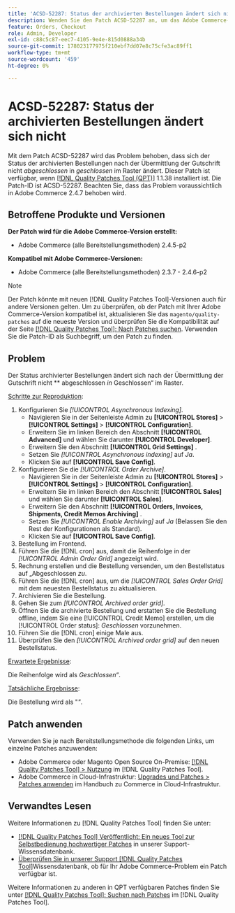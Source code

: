 ```yaml
---
title: 'ACSD-52287: Status der archivierten Bestellungen ändert sich nicht'
description: Wenden Sie den Patch ACSD-52287 an, um das Adobe Commerce-Problem zu beheben, bei dem sich der Status der archivierten Bestellungen nach der Übermittlung der Gutschrift nicht von „Abgeschlossen“ in „Geschlossen“ im Raster ändert.
feature: Orders, Checkout
role: Admin, Developer
exl-id: c88c5c87-eec7-4105-9e4e-815d0888a34b
source-git-commit: 178023177975f210ebf7dd07e8c75cfe3ac89ff1
workflow-type: tm+mt
source-wordcount: '459'
ht-degree: 0%

---
```


# ACSD-52287: Status der archivierten Bestellungen ändert sich nicht

Mit dem Patch ACSD-52287 wird das Problem behoben, dass sich der Status der archivierten Bestellungen nach der Übermittlung der Gutschrift nicht *abgeschlossen* in *geschlossen* im Raster ändert. Dieser Patch ist verfügbar, wenn [[!DNL Quality Patches Tool (QPT)]](/help/announcements/adobe-commerce-announcements/magento-quality-patches-released-new-tool-to-self-serve-quality-patches.md) 1.1.38 installiert ist. Die Patch-ID ist ACSD-52287. Beachten Sie, dass das Problem voraussichtlich in Adobe Commerce 2.4.7 behoben wird.

## Betroffene Produkte und Versionen

**Der Patch wird für die Adobe Commerce-Version erstellt:**

* Adobe Commerce (alle Bereitstellungsmethoden) 2.4.5-p2

**Kompatibel mit Adobe Commerce-Versionen:**

* Adobe Commerce (alle Bereitstellungsmethoden) 2.3.7 - 2.4.6-p2

>[!NOTE]
>
>Der Patch könnte mit neuen [!DNL Quality Patches Tool]-Versionen auch für andere Versionen gelten. Um zu überprüfen, ob der Patch mit Ihrer Adobe Commerce-Version kompatibel ist, aktualisieren Sie das `magento/quality-patches` auf die neueste Version und überprüfen Sie die Kompatibilität auf der Seite [[!DNL Quality Patches Tool]: Nach Patches suchen](https://experienceleague.adobe.com/tools/commerce-quality-patches/index.html). Verwenden Sie die Patch-ID als Suchbegriff, um den Patch zu finden.

## Problem

Der Status archivierter Bestellungen ändert sich nach der Übermittlung der Gutschrift nicht ** abgeschlossen *in* Geschlossen“ im Raster.

<u>Schritte zur Reproduktion</u>:

1. Konfigurieren Sie *[!UICONTROL Asynchronous Indexing]*.
   * Navigieren Sie in der Seitenleiste Admin zu **[!UICONTROL Stores]** > **[!UICONTROL Settings]** > **[!UICONTROL Configuration]**.
   * Erweitern Sie im linken Bereich den Abschnitt **[!UICONTROL Advanced]** und wählen Sie darunter **[!UICONTROL Developer]**.
   * Erweitern Sie den Abschnitt **[!UICONTROL Grid Settings]** .
   * Setzen Sie *[!UICONTROL Asynchronous indexing]* auf *Ja*.
   * Klicken Sie auf **[!UICONTROL Save Config]**.
1. Konfigurieren Sie die *[!UICONTROL Order Archive]*.
   * Navigieren Sie in der Seitenleiste Admin zu **[!UICONTROL Stores]** > **[!UICONTROL Settings]** > **[!UICONTROL Configuration]**.
   * Erweitern Sie im linken Bereich den Abschnitt **[!UICONTROL Sales]** und wählen Sie darunter **[!UICONTROL Sales]**.
   * Erweitern Sie den Abschnitt **[!UICONTROL Orders, Invoices, Shipments, Credit Memos Archiving]** .
   * Setzen Sie *[!UICONTROL Enable Archiving]* auf *Ja* (Belassen Sie den Rest der Konfigurationen als Standard).
   * Klicken Sie auf **[!UICONTROL Save Config]**.
1. Bestellung im Frontend.
1. Führen Sie die [!DNL cron] aus, damit die Reihenfolge in der *[!UICONTROL Admin Order Grid]* angezeigt wird.
1. Rechnung erstellen und die Bestellung versenden, um den Bestellstatus auf „Abgeschlossen *zu*.
1. Führen Sie die [!DNL cron] aus, um die *[!UICONTROL Sales Order Grid]* mit dem neuesten Bestellstatus zu aktualisieren.
1. Archivieren Sie die Bestellung.
1. Gehen Sie zum *[!UICONTROL Archived order grid]*.
1. Öffnen Sie die archivierte Bestellung und erstatten Sie die Bestellung offline, indem Sie eine [!UICONTROL Credit Memo] erstellen, um die [!UICONTROL Order status]: *Geschlossen* vorzunehmen.
1. Führen Sie die [!DNL cron] einige Male aus.
1. Überprüfen Sie den *[!UICONTROL Archived order grid]* auf den neuen Bestellstatus.

<u>Erwartete Ergebnisse</u>:

Die Reihenfolge wird als *Geschlossen“*.

<u>Tatsächliche Ergebnisse</u>:

Die Bestellung wird als &quot;*&quot;*.

## Patch anwenden

Verwenden Sie je nach Bereitstellungsmethode die folgenden Links, um einzelne Patches anzuwenden:

* Adobe Commerce oder Magento Open Source On-Premise: [[!DNL Quality Patches Tool] > Nutzung](https://experienceleague.adobe.com/docs/commerce-operations/tools/quality-patches-tool/usage.html) im [!DNL Quality Patches Tool].
* Adobe Commerce in Cloud-Infrastruktur: [Upgrades und Patches > Patches anwenden](https://experienceleague.adobe.com/docs/commerce-cloud-service/user-guide/develop/upgrade/apply-patches.html) im Handbuch zu Commerce in Cloud-Infrastruktur.

## Verwandtes Lesen

Weitere Informationen zu [!DNL Quality Patches Tool] finden Sie unter:

* [[!DNL Quality Patches Tool] Veröffentlicht: Ein neues Tool zur Selbstbedienung hochwertiger Patches](/help/announcements/adobe-commerce-announcements/magento-quality-patches-released-new-tool-to-self-serve-quality-patches.md) in unserer Support-Wissensdatenbank.
* [Überprüfen Sie in unserer Support [!DNL Quality Patches Tool]](/help/support-tools/patches-available-in-qpt-tool/check-patch-for-magento-issue-with-magento-quality-patches.md)Wissensdatenbank, ob für Ihr Adobe Commerce-Problem ein Patch verfügbar ist.

Weitere Informationen zu anderen in QPT verfügbaren Patches finden Sie unter [[!DNL Quality Patches Tool]: Suchen nach Patches](https://experienceleague.adobe.com/tools/commerce-quality-patches/index.html) im [!DNL Quality Patches Tool].
